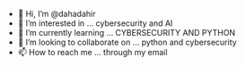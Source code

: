 - 👋 Hi, I’m @dahadahir
- 👀 I’m interested in ... cybersecurity and AI
- 🌱 I’m currently learning ... CYBERSECURITY AND PYTHON
- 💞️ I’m looking to collaborate on ... python and cybersecurity
- 📫 How to reach me ... through my email

<!---
dahadahir/dahadahir is a ✨ special ✨ repository because its `README.md` (this file) appears on your GitHub profile.
You can click the Preview link to take a look at your changes.
--->
